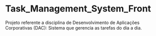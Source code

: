 # Task_Management_System_Front
Projeto referente a disciplina de Desenvolvimento de Aplicações Corporativas (DAC): Sistema que gerencia as tarefas do dia a dia.
